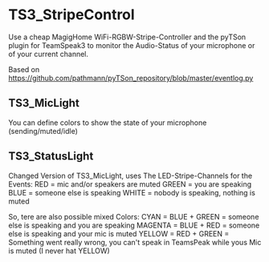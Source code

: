 # TS3_StripeControl
Use a cheap MagigHome WiFi-RGBW-Stripe-Controller and the pyTSon plugin for TeamSpeak3 to monitor the Audio-Status of your microphone or of your current channel.

Based on https://github.com/pathmann/pyTSon_repository/blob/master/eventlog.py


## TS3_MicLight
You can define colors to show the state of your microphone (sending/muted/idle)

## TS3_StatusLight
Changed Version of TS3_MicLight, uses The LED-Stripe-Channels for the Events:
RED    = mic and/or speakers are muted
GREEN  = you are speaking
BLUE   = someone else is speaking
WHITE  = nobody is speaking, nothing is muted

So, tere are also possible mixed Colors:
CYAN    = BLUE + GREEN = someone else is speaking and you are speaking
MAGENTA = BLUE + RED   = someone else is speaking and your mic is muted
YELLOW  = RED + GREEN  = Something went really wrong, you can't speak in TeamsPeak while yous Mic is muted (I never hat YELLOW)
